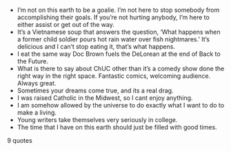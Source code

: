 - I’m not on this earth to be a goalie. I’m not here to stop somebody from accomplishing their goals. If you’re not hurting anybody, I’m here to either assist or get out of the way.
 - It’s a Vietnamese soup that answers the question, ‘What happens when a former child soldier pours hot rain water over fish nightmares.’ It’s delicious and I can’t stop eating it, that’s what happens.
 - I eat the same way Doc Brown fuels the DeLorean at the end of Back to the Future.
 - What is there to say about ChUC other than it’s a comedy show done the right way in the right space. Fantastic comics, welcoming audience. Always great.
 - Sometimes your dreams come true, and its a real drag.
 - I was raised Catholic in the Midwest, so I cant enjoy anything.
 - I am somehow allowed by the universe to do exactly what I want to do to make a living.
 - Young writers take themselves very seriously in college.
 - The time that I have on this earth should just be filled with good times.

9 quotes